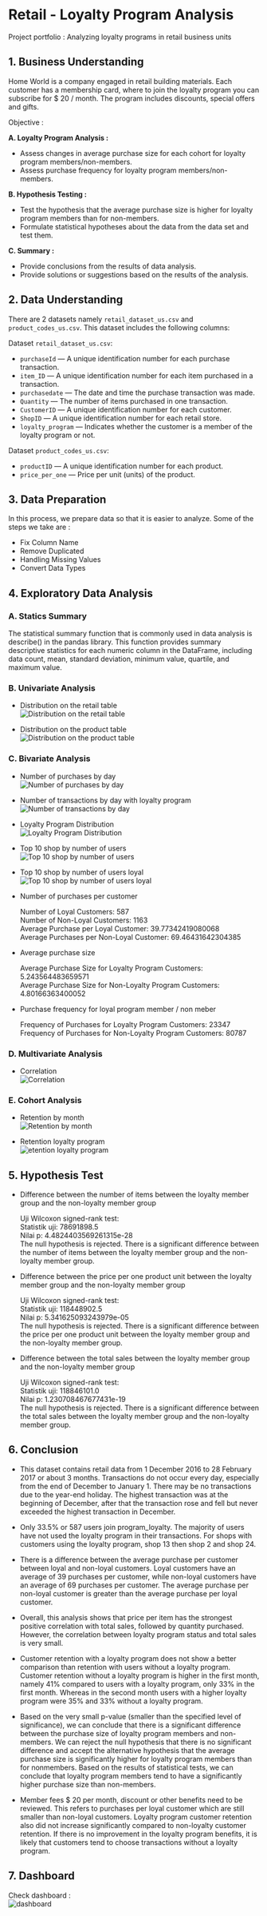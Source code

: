 # Retail - Loyalty Program Analysis
Project portfolio : Analyzing loyalty programs in retail business units

## 1. Business Understanding
Home World is a company engaged in retail building materials. Each customer has a membership card, where to join the loyalty program you can subscribe for $ 20 / month. The program includes discounts, special offers and gifts.

Objective :

**A. Loyalty Program Analysis :**

  - Assess changes in average purchase size for each cohort for loyalty program members/non-members.
  - Assess purchase frequency for loyalty program members/non-members.
      
**B. Hypothesis Testing :**

  - Test the hypothesis that the average purchase size is higher for loyalty program members than for non-members.
  - Formulate statistical hypotheses about the data from the data set and test them.
   
**C. Summary :**
    
  - Provide conclusions from the results of data analysis.
  - Provide solutions or suggestions based on the results of the analysis.

## 2. Data Understanding
There are 2 datasets namely `retail_dataset_us.csv` and `product_codes_us.csv`. This dataset includes the following columns:

Dataset `retail_dataset_us.csv`:

- `purchaseId` — A unique identification number for each purchase transaction.
- `item_ID` — A unique identification number for each item purchased in a transaction.
- `purchasedate` — The date and time the purchase transaction was made.
- `Quantity` — The number of items purchased in one transaction.
- `CustomerID` — A unique identification number for each customer.
- `ShopID` — A unique identification number for each retail store.
- `loyalty_program` — Indicates whether the customer is a member of the loyalty program or not.

Dataset `product_codes_us.csv`:

- `productID` — A unique identification number for each product.
- `price_per_one` — Price per unit (units) of the product.

## 3. Data Preparation
In this process, we prepare data so that it is easier to analyze. Some of the steps we take are :

- Fix Column Name
- Remove Duplicated
- Handling Missing Values
- Convert Data Types

## 4. Exploratory Data Analysis
### A. Statics Summary
The statistical summary function that is commonly used in data analysis is describe() in the pandas library. This function provides summary descriptive statistics for each numeric column in the DataFrame, including data count, mean, standard deviation, minimum value, quartile, and maximum value.

### B. Univariate Analysis
- Distribution on the retail table <br>
![Distribution on the retail table](img/4.b.1.png)
  
- Distribution on the product table <br>
![Distribution on the product table](img/4.b.2.png)

### C. Bivariate Analysis
- Number of purchases by day <br>
  ![Number of purchases by day](img/4.c.1.png)
  
- Number of transactions by day with loyalty program <br>
![Number of transactions by day](img/4.c.2.png)

- Loyalty Program Distribution <br>
![Loyalty Program Distribution](img/4.c.3.png)

- Top 10 shop by number of users <br>
![ Top 10 shop by number of users](img/4.c.4.png)

- Top 10 shop by number of users loyal <br>
![Top 10 shop by number of users loyal](img/4.c.5.png)

- Number of purchases per customer <br>

  Number of Loyal Customers: 587 <br>
  Number of Non-Loyal Customers: 1163 <br>
  Average Purchase per Loyal Customer: 39.77342419080068 <br>
  Average Purchases per Non-Loyal Customer: 69.46431642304385
  
- Average purchase size
  
  Average Purchase Size for Loyalty Program Customers: 5.243564483659571 <br>
  Average Purchase Size for Non-Loyalty Program Customers: 4.80166363400052

- Purchase frequency for loyal program member / non meber

  Frequency of Purchases for Loyalty Program Customers: 23347 <br>
  Frequency of Purchases for Non-Loyalty Program Customers: 80787

### D. Multivariate Analysis
- Correlation <br>
![Correlation](img/4.d.1.png)
 
### E. Cohort Analysis
- Retention by month <br>
![Retention by month](img/4.e.1.png)

- Retention loyalty program <br>
![etention loyalty program](img/4.e.2.png)

## 5. Hypothesis Test
- Difference between the number of items between the loyalty member group and the non-loyalty member group

  Uji Wilcoxon signed-rank test: <br>
  Statistik uji: 78691898.5 <br>
  Nilai p: 4.4824403569261315e-28 <br>
  The null hypothesis is rejected. There is a significant difference between the number of items between the loyalty member group and the non-loyalty member group.

- Difference between the price per one product unit between the loyalty member group and the non-loyalty member group

  Uji Wilcoxon signed-rank test: <br>
  Statistik uji: 118448902.5 <br>
  Nilai p: 5.341625093243979e-05 <br>
  The null hypothesis is rejected. There is a significant difference between the price per one product unit between the loyalty member group and the non-loyalty member group.

- Difference between the total sales between the loyalty member group and the non-loyalty member group

  Uji Wilcoxon signed-rank test: <br>
  Statistik uji: 118846101.0 <br>
  Nilai p: 1.230708467677431e-19 <br>
  The null hypothesis is rejected. There is a significant difference between the total sales between the loyalty member group and the non-loyalty member group.

## 6. Conclusion
- This dataset contains retail data from 1 December 2016 to 28 February 2017 or about 3 months. Transactions do not occur every day, especially from the end of December to January 1. There may be no transactions due to the year-end holiday. The highest transaction was at the beginning of December, after that the transaction rose and fell but never exceeded the highest transaction in December.


- Only 33.5% or 587 users join program_loyalty. The majority of users have not used the loyalty program in their transactions. For shops with customers using the loyalty program, shop 13 then shop 2 and shop 24.


- There is a difference between the average purchase per customer between loyal and non-loyal customers. Loyal customers have an average of 39 purchases per customer, while non-loyal customers have an average of 69 purchases per customer. The average purchase per non-loyal customer is greater than the average purchase per loyal customer.


- Overall, this analysis shows that price per item has the strongest positive correlation with total sales, followed by quantity purchased. However, the correlation between loyalty program status and total sales is very small.


- Customer retention with a loyalty program does not show a better comparison than retention with users without a loyalty program. Customer retention without a loyalty program is higher in the first month, namely 41% compared to users with a loyalty program, only 33% in the first month. Whereas in the second month users with a higher loyalty program were 35% and 33% without a loyalty program.


- Based on the very small p-value (smaller than the specified level of significance), we can conclude that there is a significant difference between the purchase size of loyalty program members and non-members. We can reject the null hypothesis that there is no significant difference and accept the alternative hypothesis that the average purchase size is significantly higher for loyalty program members than for nonmembers. Based on the results of statistical tests, we can conclude that loyalty program members tend to have a significantly higher purchase size than non-members.


- Member fees $ 20 per month, discount or other benefits need to be reviewed. This refers to purchases per loyal customer which are still smaller than non-loyal customers. Loyalty program customer retention also did not increase significantly compared to non-loyalty customer retention. If there is no improvement in the loyalty program benefits, it is likely that customers tend to choose transactions without a loyalty program.

## 7. Dashboard
Check dashboard : <br>
![dashboard](img/dashboard.png)
